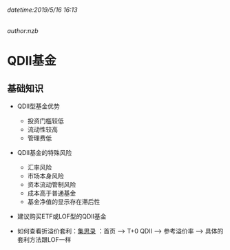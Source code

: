 ###### datetime:2019/5/16 16:13
###### author:nzb

# QDII基金

## 基础知识

- QDII型基金优势
    - 投资门槛较低
    - 流动性较高
    - 管理费低

- QDII基金的特殊风险
    - 汇率风险
    - 市场本身风险
    - 资本流动管制风险
    - 成本高于普通基金
    - 基金净值的显示存在滞后性
    
- 建议购买ETF或LOF型的QDII基金
- 如何查看折溢价套利：[集思录](https://www.jisilu.cn/data/qdii/#qdii)
：首页 --> T+0 QDII   --> 参考溢价率  -->  具体的套利方法跟LOF一样